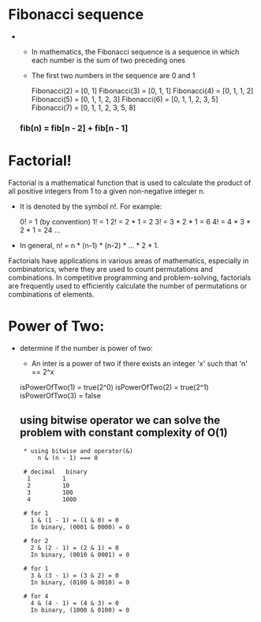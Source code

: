 # Fibonacci sequence
* 
    * In mathematics, the Fibonacci sequence is a sequence in which each number is the sum of two preceding ones
    * The first two numbers in the sequence are 0 and 1
    
        Fibonacci(2) = [0, 1]
        Fibonacci(3) = [0, 1, 1]
        Fibonacci(4) = [0, 1, 1, 2]
        Fibonacci(5) = [0, 1, 1, 2, 3]
        Fibonacci(6) = [0, 1, 1, 2, 3, 5]
        Fibonacci(7) = [0, 1, 1, 2, 3, 5, 8]

    ### fib(n) = fib[n - 2] + fib[n - 1]


# Factorial!
Factorial is a mathematical function that is used to calculate the product of all positive integers from 1 to a given non-negative integer n. 
* It is denoted by the symbol n!. For example:

    0! = 1 (by convention)
    1! = 1
    2! = 2 * 1 = 2
    3! = 3 * 2 * 1 = 6
    4! = 4 * 3 * 2 * 1 = 24
    ...

* In general, n! = n * (n-1) * (n-2) * ... * 2 * 1.

Factorials have applications in various areas of mathematics, especially in combinatorics, where they are used to count permutations and combinations. In competitive programming and problem-solving, factorials are frequently used to efficiently calculate the number of permutations or combinations of elements. 

# Power of Two:
* determine if the number is power of two:
    * An inter is a power of two if there exists an integer 'x' such that 'n' == 2^x

    isPowerOfTwo(1) = true(2^0)
    isPowerOfTwo(2) = true(2^1)
    isPowerOfTwo(3) = false

    ## using bitwise operator we can solve the problem with constant complexity of O(1)

       * using bitwise and operator(&)
           n & (n - 1) === 0
       
       # decimal   binary
        1         1
        2         10
        3         100
        4         1000

       # for 1
         1 & (1 - 1) = (1 & 0) = 0
         In binary, (0001 & 0000) = 0

       # for 2
         2 & (2 - 1) = (2 & 1) = 0
         In binary, (0010 & 0001) = 0

       # for 1
         3 & (3 - 1) = (3 & 2) = 0
         In binary, (0100 & 0010) = 0

       # for 4
         4 & (4 - 1) = (4 & 3) = 0
         In binary, (1000 & 0100) = 0